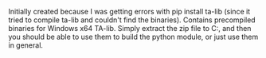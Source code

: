 Initially created because I was getting errors with pip install ta-lib (since it tried to compile ta-lib and couldn't find the binaries).
Contains precompiled binaries for Windows x64 TA-lib.  Simply extract the zip file to C:\, and then you should be able to use them to build the python module, or just use them in general.
